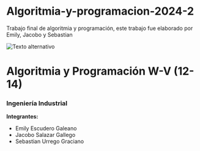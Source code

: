 # Algoritmia-y-programacion-2024-2
Trabajo final de algoritmia y programación, este trabajo fue elaborado por Emily, Jacobo y Sebastian 

![Texto alternativo](![image](https://github.com/user-attachments/assets/ea3daf28-5739-4071-9b6a-725fdd70dbcf)
 "Texto opcional de título")



# Algoritmia y Programación W-V (12-14)  
### Ingeniería Industrial  

**Integrantes:**  
- Emily Escudero Galeano  
- Jacobo Salazar Gallego  
- Sebastian Urrego Graciano  
